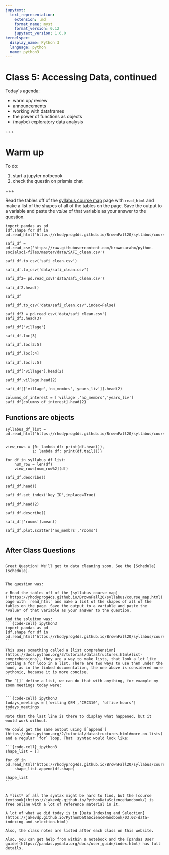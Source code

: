 ```yaml
---
jupytext:
  text_representation:
    extension: .md
    format_name: myst
    format_version: 0.12
    jupytext_version: 1.6.0
kernelspec:
  display_name: Python 3
  language: python
  name: python3
---
```


# Class 5: Accessing Data, continued

Today's agenda:

- warm up/ review
- announcements
- working with dataframes
- the power of functions as objects
- (maybe) exploratory data analysis

+++

<!--  ```{admonition} Try it out -->
# Warm up
To do:
1. start a jupyter notbeook
1. check the questin on prismia chat
<!--  ``` -->

+++

Read the tables off of the [syllabus course map]('https://rhodyprog4ds.github.io/BrownFall20/syllabus/course_map.html) page with `read_html` and make a list of the shapes of all of the tables on the page. Save the output to a variable and paste the *value* of that variable as your answer to the question.

```{code-cell} ipython3
import pandas as pd
[df.shape for df in pd.read_html('https://rhodyprog4ds.github.io/BrownFall20/syllabus/course_map.html')]
```

```{code-cell} ipython3
safi_df = pd.read_csv('https://raw.githubusercontent.com/brownsarahm/python-socialsci-files/master/data/SAFI_clean.csv')
```

```{code-cell} ipython3
safi_df.to_csv('safi_clean.csv')
```

```{code-cell} ipython3
safi_df.to_csv('data/safi_clean.csv')
```

```{code-cell} ipython3
safi_df2= pd.read_csv('data/safi_clean.csv')
```

```{code-cell} ipython3
safi_df2.head()
```

```{code-cell} ipython3
safi_df
```

```{code-cell} ipython3
safi_df.to_csv('data/safi_clean.csv',index=False)
```

```{code-cell} ipython3
safi_df3 = pd.read_csv('data/safi_clean.csv')
safi_df3.head(3)
```

```{code-cell} ipython3
safi_df['village']
```

```{code-cell} ipython3
safi_df.loc[3]
```

```{code-cell} ipython3
safi_df.loc[3:5]
```

```{code-cell} ipython3
safi_df.loc[:4]
```

```{code-cell} ipython3
safi_df.loc[::5]
```

```{code-cell} ipython3
safi_df['village'].head(2)
```

```{code-cell} ipython3
safi_df.village.head(2)
```

```{code-cell} ipython3
safi_df[['village','no_membrs','years_liv']].head(2)
```

```{code-cell} ipython3
columns_of_interest = ['village','no_membrs','years_liv']
safi_df[columns_of_interest].head(2)
```

## Functions are objects

```{code-cell} ipython3
syllabus_df_list =  pd.read_html('https://rhodyprog4ds.github.io/BrownFall20/syllabus/course_map.html')
```

```{code-cell} ipython3

```

```{code-cell} ipython3
view_rows = {0: lambda df: print(df.head()),
            1: lambda df: print(df.tail())}
```

```{code-cell} ipython3
for df in syllabus_df_list:
    num_row = len(df)
    view_rows[num_row%2](df)

```

```{code-cell} ipython3
safi_df.describe()
```

```{code-cell} ipython3
safi_df.head()
```

```{code-cell} ipython3
safi_df.set_index('key_ID',inplace=True)
```

```{code-cell} ipython3
safi_df.head(2)
```

```{code-cell} ipython3
safi_df.describe()
```

```{code-cell} ipython3
safi_df['rooms'].mean()
```

```{code-cell} ipython3
safi_df.plot.scatter('no_membrs','rooms')
```

```{code-cell} ipython3

```

## After Class Questions

````{dropdown} How can we clean data? what other topics will we cover in this class?

Great Question! We'll get to data cleaning soon. See the [Schedule](schedule).
````

````{dropdown} How does the syntax on the question from prismia today work?

The question was:

> Read the tables off of the [syllabus course map]('https://rhodyprog4ds.github.io/BrownFall20/syllabus/course_map.html) page with `read_html` and make a list of the shapes of all of the tables on the page. Save the output to a variable and paste the *value* of that variable as your answer to the question.

And the soluiton was:
```{code-cell} ipython3
import pandas as pd
[df.shape for df in pd.read_html('https://rhodyprog4ds.github.io/BrownFall20/syllabus/course_map.html')]
```

This uses something called a [list comprehension](https://docs.python.org/3/tutorial/datastructures.html#list-comprehensions), they are a way to make lists, that look a lot like putting a for loop in a list. There are two ways to use them under the hood, as in the linked documentation, the one above is considered more pythonic, because it is more concise.

The `[]` define a list, we can do that with anything, for example my zoom meetings today were:


```{code-cell} ipython3
todays_meetings = ['writing QEM','CSC310', 'office hours']
todays_meetings
```
Note that the last line is there to display what happened, but it would work without.

We could get the same output using [`append`](https://docs.python.org/2/tutorial/datastructures.html#more-on-lists) and a regular `for` loop. That  syntax would look like:

```{code-cell} ipython3
shape_list = []

for df in pd.read_html('https://rhodyprog4ds.github.io/BrownFall20/syllabus/course_map.html'):
    shape_list.append(df.shape)

shape_list
```

````


````{dropdown} Where I can go to find a list of all the syntax.

A *list* of all the syntax might be hard to find, but the [course textbook](https://jakevdp.github.io/PythonDataScienceHandbook/) is free online with a lot of reference material in it.

A lot of what we did today is in [Data Indexing and Selection](https://jakevdp.github.io/PythonDataScienceHandbook/03.02-data-indexing-and-selection.html)

Also, the class notes are listed after each class on this website.

Also, you can get help from within a notebook and the [pandas User guide](https://pandas.pydata.org/docs/user_guide/index.html) has full details.


````
